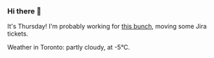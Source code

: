 ### Hi there :wave:

It's Thursday! I'm probably working for [this bunch](https://github.com/kohofinancial), moving some Jira tickets.

Weather in Toronto: partly cloudy, at -5°C.
